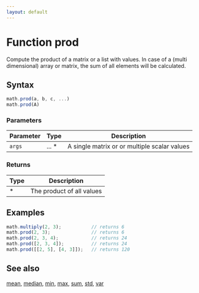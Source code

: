 ```yaml
---
layout: default
---
```


# Function prod

Compute the product of a matrix or a list with values.
In case of a (multi dimensional) array or matrix, the sum of all
elements will be calculated.


## Syntax

```js
math.prod(a, b, c, ...)
math.prod(A)
```

### Parameters

Parameter | Type | Description
--------- | ---- | -----------
`args` | ... * | A single matrix or or multiple scalar values

### Returns

Type | Description
---- | -----------
* | The product of all values


## Examples

```js
math.multiply(2, 3);           // returns 6
math.prod(2, 3);               // returns 6
math.prod(2, 3, 4);            // returns 24
math.prod([2, 3, 4]);          // returns 24
math.prod([[2, 5], [4, 3]]);   // returns 120
```


## See also

[mean](mean.html),
[median](median.html),
[min](min.html),
[max](max.html),
[sum](sum.html),
[std](std.html),
[var](var.html)


<!-- Note: This file is automatically generated from source code comments. Changes made in this file will be overridden. -->
